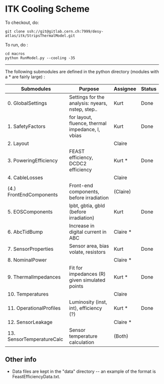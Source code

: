ITK Cooling Scheme
========================

To checkout, do:

    git clone ssh://git@gitlab.cern.ch:7999/desy-atlas/itk/StripsThermalModel.git

To run, do :

    cd macros
    python RunModel.py --cooling -35

--------
The following submodules are defined in the python directory (modules with a * are fairly large) :

Submodules                   | Purpose                                          | Assignee   | Status
-----------------------------|--------------------------------------------------|------------|------------
0. GlobalSettings            | Settings for the analysis: nyears, nstep, step.. | Kurt       | Done
1. SafetyFactors             | for layout, fluence, thermal impedance, I, vbias | Kurt       | Done
2. Layout                    |                                                  | Claire     |
3. PoweringEfficiency        | FEAST efficiency, DCDC2 efficiency               | Kurt *     | Done
4. CableLosses               |                                                  | Claire     |
(4.) FrontEndComponents      | Front-end components, before irradiation         | (Claire)   |
5. EOSComponents             | lpbt, gbtia, gbld (before irradiation)           | Kurt       | Done
6. AbcTidBump                | Increase in digital current in ABC               | Claire *   |
7. SensorProperties          | Sensor area, bias volate, resistors              | Kurt       | Done
8. NominalPower              |                                                  | Claire *   |
9. ThermalImpedances         | Fit for impedances (R) given simulated points    | Kurt *     | Done
10. Temperatures             |                                                  | Claire     |
11. OperationalProfiles      | Luminosity (inst, int), efficiency (?)           | Kurt *     | Done
12. SensorLeakage            |                                                  | Claire *   |
13. SensorTemperatureCalc    | Sensor temperature calculation                   | (Both)     |

Other info
-----
 - Data files are kept in the "data" directory -- an example of the format is FeastEfficiencyData.txt.

